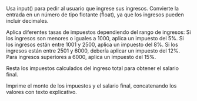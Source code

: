 Usa input() para pedir al usuario que ingrese sus ingresos.
Convierte la entrada en un número de tipo flotante (float), ya que los ingresos pueden incluir decimales.

Aplica diferentes tasas de impuestos dependiendo del rango de ingresos:
Si los ingresos son menores o iguales a 1000, aplica un impuesto del 5%.
Si los ingresos están entre 1001 y 2500, aplica un impuesto del 8%.
Si los ingresos están entre 2501 y 6000, debería aplicar un impuesto del 12%.
Para ingresos superiores a 6000, aplica un impuesto del 15%.

Resta los impuestos calculados del ingreso total para obtener el salario final.

Imprime el monto de los impuestos y el salario final, concatenando los valores con texto explicativo.
